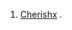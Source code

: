 


   1.  [Cherishx](https://cherishx.com/) .
<!---
CherishX1122/CherishX1122 is a ✨ special ✨ repository because its `README.md` (this file) appears on your GitHub profile.
You can click the Preview link to take a look at your changes.
--->
